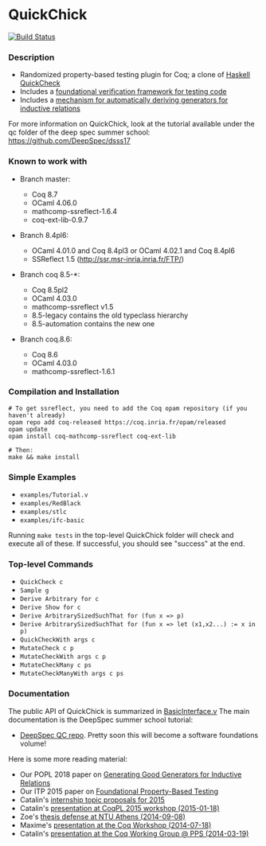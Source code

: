 QuickChick
==========

[![Build Status](https://travis-ci.org/QuickChick/QuickChick.svg?branch=master)](https://travis-ci.org/QuickChick/QuickChick)

### Description
 
  - Randomized property-based testing plugin for Coq; a clone of [Haskell QuickCheck]
  - Includes a [foundational verification framework for testing code]
  - Includes a [mechanism for automatically deriving generators for inductive relations]

[Haskell QuickCheck]:
https://hackage.haskell.org/package/QuickCheck

[foundational verification framework for testing code]:
http://prosecco.gforge.inria.fr/personal/hritcu/publications/foundational-pbt.pdf

[mechanism for automatically deriving generators for inductive relations]:
http://www.cis.upenn.edu/~llamp/pdf/GeneratingGoodGenerators.pdf

For more information on QuickChick, look at the tutorial available under the qc folder 
of the deep spec summer school:
https://github.com/DeepSpec/dsss17

### Known to work with

  - Branch master: 
    * Coq 8.7
    * OCaml 4.06.0
    * mathcomp-ssreflect-1.6.4
    * coq-ext-lib-0.9.7

  - Branch 8.4pl6:
    * OCaml 4.01.0 and Coq 8.4pl3 or OCaml 4.02.1 and Coq 8.4pl6
    * SSReflect 1.5 (http://ssr.msr-inria.inria.fr/FTP/)
  - Branch coq 8.5-*:
    * Coq 8.5pl2 
    * OCaml 4.03.0
    * mathcomp-ssreflect v1.5 
    + 8.5-legacy contains the old typeclass hierarchy
    + 8.5-automation contains the new one
  - Branch coq.8.6:
    * Coq 8.6
    * OCaml 4.03.0
    * mathcomp-ssreflect-1.6.1

### Compilation and Installation

    # To get ssreflect, you need to add the Coq opam repository (if you haven't already)
    opam repo add coq-released https://coq.inria.fr/opam/released
    opam update
    opam install coq-mathcomp-ssreflect coq-ext-lib

    # Then:
    make && make install

### Simple Examples

  - `examples/Tutorial.v`
  - `examples/RedBlack`
  - `examples/stlc`
  - `examples/ifc-basic` 

Running `make tests` in the top-level QuickChick folder will check and execute all of these.
If successful, you should see "success" at the end.

### Top-level Commands

- `QuickCheck c`
- `Sample g`
- `Derive Arbitrary for c`
- `Derive Show for c`
- `Derive ArbitrarySizedSuchThat for (fun x => p)`
- `Derive ArbitrarySizedSuchThat for (fun x => let (x1,x2...) := x in p)`
- `QuickCheckWith args c`
- `MutateCheck c p`
- `MutateCheckWith args c p`
- `MutateCheckMany c ps`
- `MutateCheckManyWith args c ps`

### Documentation
The public API of QuickChick is summarized in [BasicInterface.v](https://github.com/QuickChick/QuickChick/BasicInterface.v)
The main documentation is the DeepSpec summer school tutorial:
- [DeepSpec QC repo](https://github.com/DeepSpec/dsss17/tree/master/qc).
Pretty soon this will become a software foundations volume!

Here is some more reading material:
  - Our POPL 2018 paper on [Generating Good Generators for Inductive Relations](http://www.cis.upenn.edu/~llamp/pdf/GeneratingGoodGenerators.pdf)
  - Our ITP 2015 paper on [Foundational Property-Based Testing](http://prosecco.gforge.inria.fr/personal/hritcu/publications/foundational-pbt.pdf)
  - Catalin's [internship topic proposals for 2015](http://prosecco.gforge.inria.fr/personal/hritcu/students/topics/2015/quick-chick.pdf)
  - Catalin's [presentation at CoqPL 2015 workshop (2015-01-18)](http://prosecco.gforge.inria.fr/personal/hritcu/talks/QuickChick-Verified-Testing-CoqPL.pdf)
  - Zoe's [thesis defense at NTU Athens (2014-09-08)](http://prosecco.gforge.inria.fr/personal/hritcu/talks/zoe-defense.pdf)
  - Maxime's [presentation at the Coq Workshop (2014-07-18)](http://prosecco.gforge.inria.fr/personal/hritcu/talks/QuickChick-Coq.pdf)
  - Catalin's [presentation at the Coq Working Group @ PPS (2014-03-19)](http://prosecco.gforge.inria.fr/personal/hritcu/talks/QuickChick-PPS.pdf)

